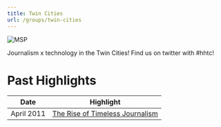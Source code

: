 ```yaml
---
title: Twin Cities
url: /groups/twin-cities
---
```


![MSP](https://www.goodfreephotos.com/albums/united-states/minnesota/minneapolis-st.-paul/minnesota-river-through-the-city.jpg)

Journalism x technology in the Twin Cities! Find us on twitter with #hhtc!

# Past Highlights

| **Date**  | **Highlight** |  
|-----------|---------------|  
| April 2011 | [The Rise of Timeless Journalism](https://www.slideshare.net/mthomps00/hacks-hackerstc) |
